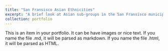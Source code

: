 ```yaml
---
title: "San Fransisco Asian Ethnicities"
excerpt: "A brief look at Asian sub-groups in the San Fransisco municipality.  Several sub-groups are combined or ignored.<br/><img src='/images/githubweek4map.png'>"
collection: portfolio
---
```


This is an item in your portfolio. It can be have images or nice text. If you name the file .md, it will be parsed as markdown. If you name the file .html, it will be parsed as HTML. 
